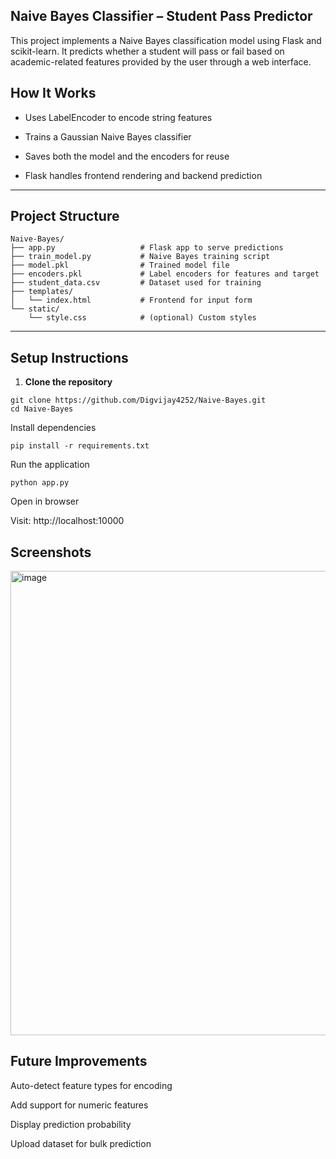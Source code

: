 <!-- # Naive-Bayes

<img width="889" height="743" alt="image" src="https://github.com/user-attachments/assets/78ae0187-671e-4e6b-b586-a1610f5af35d" />
 -->

## Naive Bayes Classifier – Student Pass Predictor

 This project implements a Naive Bayes classification model using Flask and scikit-learn. It predicts whether a student will pass or fail based on academic-related features provided by the user through a web interface.

## How It Works

- Uses LabelEncoder to encode string features

- Trains a Gaussian Naive Bayes classifier

- Saves both the model and the encoders for reuse

- Flask handles frontend rendering and backend prediction

---

## Project Structure

```
Naive-Bayes/
├── app.py                   # Flask app to serve predictions
├── train_model.py           # Naive Bayes training script
├── model.pkl                # Trained model file
├── encoders.pkl             # Label encoders for features and target
├── student_data.csv         # Dataset used for training
├── templates/
│   └── index.html           # Frontend for input form
└── static/
    └── style.css            # (optional) Custom styles
```

---

## Setup Instructions

1. **Clone the repository**

```
git clone https://github.com/Digvijay4252/Naive-Bayes.git
cd Naive-Bayes
```

Install dependencies

```
pip install -r requirements.txt
```

Run the application

```
python app.py
```

Open in browser

Visit: http://localhost:10000

## Screenshots

<img width="889" height="743" alt="image" src="https://github.com/user-attachments/assets/78ae0187-671e-4e6b-b586-a1610f5af35d" />

## Future Improvements

Auto-detect feature types for encoding

Add support for numeric features

Display prediction probability

Upload dataset for bulk prediction
